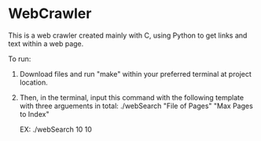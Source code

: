 # WebCrawler
This is a web crawler created mainly with C, using Python to get links and text within a web page.

To run:
1. Download files and run "make" within your preferred terminal at project location.

2. Then, in the terminal, input this command with the following template 
    with three arguements in total: ./webSearch "File of Pages" "Max Pages to Index"
    
    EX: ./webSearch 10 10
